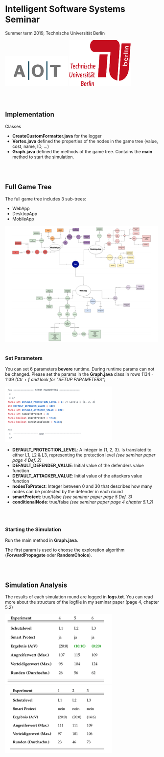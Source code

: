 # Intelligent Software Systems Seminar 
Summer term 2019, Technische Universität Berlin 

![](aot-logo.png) <img src="tu_logo.png"  width="200" height="150">

<br>
<br>


## Implementation
Classes 
- __CreateCustomFormatter.java__ for the logger
- __Vertex.java__ defined the properties of the nodes in the game tree (value, cost, name, ID, ...) 
- __Graph.java__ defined the methods of the game tree. Contains the __main__ method to start the simulation. 

<br>
<br>

## Full Game Tree 

The full game tree includes 3 sub-trees: 

* WebApp
* DesktopApp
* MobileApp


<img src="https://github.com/Annabelita/Seminar_SecurityGraph/blob/master/images/game_tree.png" width="500">

<br>
<br>


### Set Parameters
You can set 6 parameters __bevore__ runtime. During runtime params can not be changed. 
Please set the params in the __Graph.java__ class in rows 1134 - 1139 *(Ctr + f and look for "SETUP PARAMETERS")*


<img src="https://github.com/Annabelita/Seminar_SecurityGraph/blob/master/images/settings.png" width="350">

<br>

- **DEFAULT_PROTECTION_LEVEL**: A integer in {1, 2, 3}. Is translated to either L1, L2 & L3, representing the protection level *(see seminar paper page 4 Def. 2)* 
- **DEFAULT_DEFENDER_VALUE**: Initial value of the defenders value function
- **DEFAULT_ATTACKER_VALUE**: Initial value of the attackers value function
- **nodesToProtect**: Integer between 0 and 30 that describes how many nodes can be protected by the defender in each round 
- **smartProtect**: true/false *(see seminar paper page 5 Def. 3)*
- **conditionalNode**: true/false  *(see seminar paper page 4 chapter 5.1.2)* 

<br>
<br>

### Starting the Simulation
Run the main method in __Graph.java__. 

The first param is used to choose the exploration algorithm (__ForwardPropagate__ oder __RandomChoice__). 

<br>
<br>


## Simulation Analysis

The results of each simulation round are logged in __logs.txt__. You can read more about the structure of the
logfile in my seminar paper (page 4, chapter 5.2)


<img src="https://github.com/Annabelita/Seminar_SecurityGraph/blob/master/images/table1.png" width="350">

<img src="https://github.com/Annabelita/Seminar_SecurityGraph/blob/master/images/table2.png" width="350">
